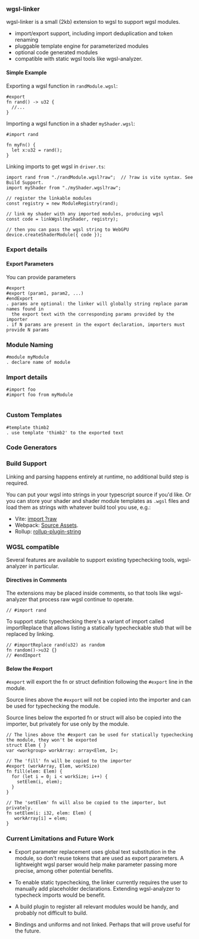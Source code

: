 ### wgsl-linker
wgsl-linker is a small (2kb) extension to wgsl to support wgsl modules. 
* import/export support, including import deduplication and token renaming
* pluggable template engine for parameterized modules
* optional code generated modules
* compatible with static wgsl tools like wgsl-analyzer.

#### Simple Example
Exporting a wgsl function in `randModule.wgsl`:

```
#export
fn rand() -> u32 {
  //...
}
```

Importing a wgsl function in a shader `myShader.wgsl`:

```
#import rand

fn myFn() {
  let x:u32 = rand();
}
```

Linking imports to get wgsl in `driver.ts`:

```
import rand from "./randModule.wgsl?raw";  // ?raw is vite syntax. See Build Support.
import myShader from "./myShader.wgsl?raw";

// register the linkable modules
const registry = new ModuleRegistry(rand);

// link my shader with any imported modules, producing wgsl
const code = linkWgsl(myShader, registry);

// then you can pass the wgsl string to WebGPU
device.createShaderModule({ code });
```

### Export details

#### Export Parameters

You can provide parameters

```
#export
#export (param1, param2, ...)
#endExport
. params are optional: the linker will globally string replace param names found in
  the export text with the corresponding params provided by the importer
. if N params are present in the export declaration, importers must provide N params
```

### Module Naming

```
#module myModule
. declare name of module
```

### Import details

```
#import foo
#import foo from myModule


```

### Custom Templates

```
#template thimb2
. use template 'thimb2' to the exported text
```

### Code Generators

### Build Support

Linking and parsing happens entirely at runtime, no additional build step is required.

You can put your wgsl into strings in your typescript source if you'd like.
Or you can store your shader and shader module templates as `.wgsl` files and load
them as strings with whatever build tool you use, e.g.:

- Vite: [import ?raw](https://vitejs.dev/guide/assets#importing-asset-as-string)
- Webpack: [Source Assets](https://webpack.js.org/guides/asset-modules/).
- Rollup: [rollup-plugin-string](https://github.com/TrySound/rollup-plugin-string)

### WGSL compatible

Several features are available to support existing typechecking tools, wgsl-analyzer in particular.

#### Directives in Comments

The extensions may be placed inside comments, so that tools like wgsl-analyzer that process
raw wgsl continue to operate.

```
// #import rand
```

To support static typechecking
there's a variant of import called importReplace that allows
listing a statically typecheckable stub that will be replaced by linking.

```
// #importReplace rand(u32) as random
fn random()->u32 {}
// #endImport
```

#### Below the #export

`#export` will export the fn or struct definition following the `#export` line
in the module.

Source lines above the `#export` will not be copied into the importer and can be used for typechecking
the module.

Source lines below the exported fn or struct will also be copied into the importer,
but privately for use only by the module.


```
// The lines above the #export can be used for statically typechecking the module, they won't be exported
struct Elem { }
var <workgroup> workArray: array<Elem, 1>;

// The 'fill' fn will be copied to the importer
#export (workArray, Elem, workSize)
fn fill(elem: Elem) {
  for (let i = 0; i < workSize; i++) {
    setElem(i, elem);
  }
}

// The 'setElem' fn will also be copied to the importer, but privately.
fn setElem(i: i32, elem: Elem) {
   workArray[i] = elem;
}
```

### Current Limitations and Future Work

- Export parameter replacement uses global text substitution in the module, so don't reuse
  tokens that are used as export parameters.
  A lightweight wgsl parser would help make parameter passing more precise,
  among other potential benefits.

- To enable static typechecking,
  the linker currently requires the user to manually add placeholder declarations.
  Extending wgsl-analyzer to typecheck imports would be benefit.

- A build plugin to register all relevant modules would be handy, and probably not
  difficult to build.

- Bindings and uniforms and not linked. Perhaps that will prove useful for the future.
